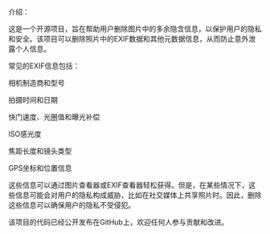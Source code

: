 介绍：

这是一个开源项目，旨在帮助用户删除图片中的多余隐含信息，以保护用户的隐私和安全。该项目可以删除照片中的EXIF数据和其他元数据信息，从而防止意外泄露个人信息。

常见的EXIF信息包括：

相机制造商和型号

拍摄时间和日期

快门速度、光圈值和曝光补偿

ISO感光度

焦距长度和镜头类型

GPS坐标和位置信息


这些信息可以通过图片查看器或EXIF查看器轻松获得。但是，在某些情况下，这些信息可能会对用户的隐私构成威胁，比如在社交媒体上共享照片时。因此，删除这些信息可以确保用户的隐私不受侵犯。

该项目的代码已经公开发布在GitHub上，欢迎任何人参与贡献和改进。


